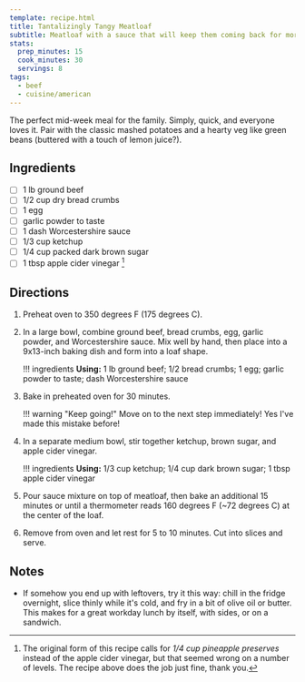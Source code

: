 ```yaml
---
template: recipe.html
title: Tantalizingly Tangy Meatloaf
subtitle: Meatloaf with a sauce that will keep them coming back for more.
stats:
  prep_minutes: 15
  cook_minutes: 30
  servings: 8
tags:
  - beef
  - cuisine/american
---
```


The perfect mid-week meal for the family. Simply, quick, and everyone loves it. Pair with the classic mashed potatoes and a hearty veg like green beans (buttered with a touch of lemon juice?).

## Ingredients
<div class="recipe-ingredients" markdown>

- [ ] 1 lb ground beef
- [ ] 1/2 cup dry bread crumbs
- [ ] 1 egg
- [ ] garlic powder to taste
- [ ] 1 dash Worcestershire sauce
- [ ] 1/3 cup ketchup
- [ ] 1/4 cup packed dark brown sugar
- [ ] 1 tbsp apple cider vinegar [^1]

[^1]: The original form of this recipe calls for *1/4 cup pineapple preserves* instead of the apple cider vinegar, but that seemed wrong on a number of levels. The recipe above does the job just fine, thank you.

</div>

## Directions
<div class="recipe-directions" markdown>

1. Preheat oven to 350 degrees F (175 degrees C).
2. In a large bowl, combine ground beef, bread crumbs, egg, garlic powder, and Worcestershire sauce. Mix well by hand, then place into a 9x13-inch baking dish and form into a loaf shape.

    !!! ingredients
        **Using:** 1 lb ground beef; 1/2 bread crumbs; 1 egg; garlic powder to taste; dash Worcestershire sauce

3. Bake in preheated oven for 30 minutes.

    !!! warning "Keep going!"
        Move on to the next step immediately! Yes I've made this mistake before!

4. In a separate medium bowl, stir together ketchup, brown sugar, and apple cider vinegar.

    !!! ingredients
        **Using:** 1/3 cup ketchup; 1/4 cup dark brown sugar; 1 tbsp apple cider vinegar

5. Pour sauce mixture on top of meatloaf, then bake an additional 15 minutes or until a thermometer reads 160 degrees F (~72 degrees C) at the center of the loaf.
6. Remove from oven and let rest for 5 to 10 minutes. Cut into slices and serve.

</div>

## Notes

- If somehow you end up with leftovers, try it this way: chill in the fridge overnight, slice thinly while it's cold, and fry in a bit of olive oil or butter. This makes for a great workday lunch by itself, with sides, or on a sandwich.
